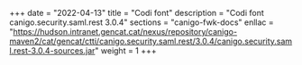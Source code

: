 +++
date        = "2022-04-13"
title       = "Codi font"
description = "Codi font canigo.security.saml.rest 3.0.4"
sections    = "canigo-fwk-docs"
enllac		= "https://hudson.intranet.gencat.cat/nexus/repository/canigo-maven2/cat/gencat/ctti/canigo.security.saml.rest/3.0.4/canigo.security.saml.rest-3.0.4-sources.jar"
weight		= 1
+++
